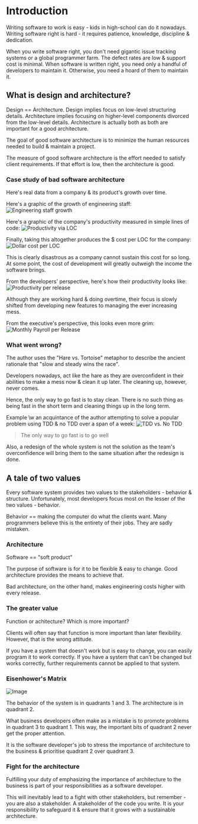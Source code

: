 # Introduction

Writing software to work is easy - kids in high-school can do it nowadays. Writing software right is hard - it requires patience, knowledge, discipline & dedication.

When you write software right, you don't need gigantic issue tracking systems or a global programmer farm. The defect rates are low & support cost is minimal.
When software is written right, you need only a handful of developers to maintain it. Otherwise, you need a hoard of them to maintain it.

## What is design and architecture?
Design == Architecture. Design implies focus on low-level structuring details. Architecture implies focusing on higher-level components divorced from the low-level details.
Architecture is actually both as both are important for a good architecture.

The goal of good software architecture is to minimize the human resources needed to build & maintain a project.

The measure of good software architecture is the effort needed to satisfy client requirements. If that effort is low, then the architecture is good.

### Case study of bad software architecture
Here's real data from a company & its product's growth over time.

Here's a graphic of the growth of engineering staff:
![Engineering staff growth](images/engineering-staff-growth.png)

Here's a graphic of the company's productivity measured in simple lines of code:
![Productivity via LOC](images/loc-productivity.png)

Finally, taking this altogether produces the $ cost per LOC for the company:
![Dollar cost per LOC](images/dollar-cost-per-loc.png)

This is clearly disastrous as a company cannot sustain this cost for so long. At some point, the cost of development will greatly outweigh the income the software brings.

From the developers' perspective, here's how their productivity looks like:
![Productivity per release](images/productivity-per-release.png)

Although they are working hard & doing overtime, their focus is slowly shifted from developing new features to managing the ever increasing mess.

From the executive's perspective, this looks even more grim:
![Monthly Payroll per Release](images/monthly-payroll-per-release.png)

### What went wrong?
The author uses the "Hare vs. Tortoise" metaphor to describe the ancient rationale that "slow and steady wins the race".

Developers nowadays, act like the hare as they are overconfident in their abilities to make a mess now & clean it up later.
The cleaning up, however, never comes.

Hence, the only way to go fast is to stay clean. There is no such thing as being fast in the short term and cleaning things up in the long term.

Example \w an acquintance of the author attempting to solve a popular problem using TDD & no TDD over a span of a week:
![TDD vs. No TDD](images/tdd-vs-no-tdd.png)

> The only way to go fast is to go well

Also, a redesign of the whole system is not the solution as the team's overconfidence will bring them to the same situation after the redesign is done.

## A tale of two values
Every software system provides two values to the stakeholders - behavior & structure.
Unfortunately, most developers focus most on the lesser of the two values - behavior.

Behavior == making the computer do what the clients want.
Many programmers believe this is the entirety of their jobs.
They are sadly mistaken.

### Architecture
Software == "soft product"

The purpose of software is for it to be flexible & easy to change.
Good architecture provides the means to achieve that.

Bad architecture, on the other hand, makes engineering costs higher with every release.

### The greater value
Function or achitecture? Which is more important?

Clients will often say that function is more important than later flexibility.
However, that is the wrong attitude.

If you have a system that doesn't work but is easy to change, you can easily program it to work correctly.
If you have a system that can't be changed but works correctly, further requirements cannot be applied to that system.

### Eisenhower's Matrix
![Image](images/eisenhowers-matrix.png)

The behavior of the system is in quadrants 1 and 3. The architecture is in quadrant 2.

What business developers often make as a mistake is to promote problems in quadrant 3 to quadrant 1.
This way, the important bits of quadrant 2 never get the proper attention.

It is the software developer's job to stress the importance of architecture to the business & prioritise quadrant 2 over quadrant 3.

### Fight for the architecture
Fulfilling your duty of emphasizing the importance of architecture to the business is part of your responsibilities as a software developer.

This will inevitably lead to a fight with other stakeholders, but remember - you are also a stakeholder. A stakeholder of the code you write.
It is your responsibility to safeguard it & ensure that it grows with a sustainable architecture.

